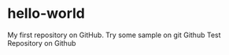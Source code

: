 # hello-world
My first repository on GitHub.
Try some sample on git Github
Test Repository on Github
